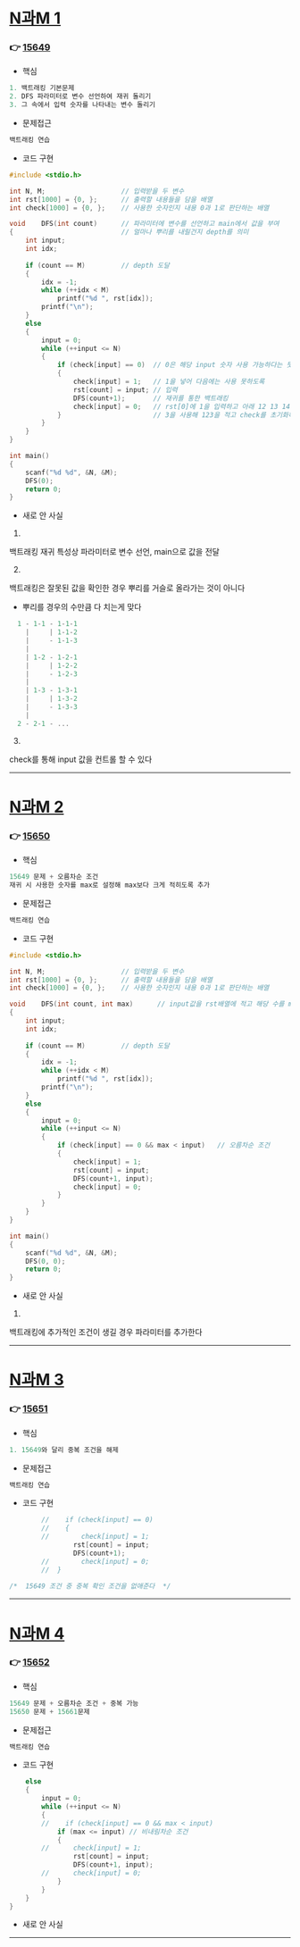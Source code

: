 # [N과M 1](https://www.acmicpc.net/problem/15649) 

### :point_right: [15649](https://github.com/Ejaeda/Data_Structure/blob/master/CodingTest/%EB%B0%B1%EC%A4%80/14_Backtracking/01_15649.c)

- 핵심
```.c
1. 백트래킹 기본문제
2. DFS 파라미터로 변수 선언하여 재귀 돌리기
3. 그 속에서 입력 숫자를 나타내는 변수 돌리기
```

- 문제접근
```.c
백트래킹 연습
```

- 코드 구현
```.c
#include <stdio.h>

int N, M;                   // 입력받을 두 변수
int rst[1000] = {0, };      // 출력할 내용들을 담을 배열
int check[1000] = {0, };    // 사용한 숫자인지 내용 0과 1로 판단하는 배열

void    DFS(int count)      // 파라미터에 변수를 선언하고 main에서 값을 부여
{                           // 얼마나 뿌리를 내릴건지 depth를 의미
    int input;
    int idx;
    
    if (count == M)         // depth 도달
    {
        idx = -1;
        while (++idx < M)
            printf("%d ", rst[idx]);
        printf("\n");
    }
    else
    {
        input = 0;
        while (++input <= N)
        {
            if (check[input] == 0)  // 0은 해당 input 숫자 사용 가능하다는 뜻
            {    
                check[input] = 1;   // 1을 넣어 다음에는 사용 못하도록
                rst[count] = input; // 입력
                DFS(count+1);       // 재귀를 통한 백트래킹
                check[input] = 0;   // rst[0]에 1을 입력하고 아래 12 13 14 ... 뿌리를 내릴텐데
			}                       // 3을 사용해 123을 적고 check를 초기화하지 않으면 143을 적을 수 없다
		}
	}
}

int main()
{
    scanf("%d %d", &N, &M);
    DFS(0);
    return 0;
}
```

-  새로 안 사실

1.
백트래킹 재귀 특성상 파라미터로 변수 선언, main으로 값을 전달

2.
백트래킹은 잘못된 값을 확인한 경우 뿌리를 거슬로 올라가는 것이 아니다
-   뿌리를 경우의 수만큼 다 치는게 맞다
```.c
  1 - 1-1 - 1-1-1
    |     | 1-1-2
    |     - 1-1-3
    |
    | 1-2 - 1-2-1
    |     | 1-2-2
    |     - 1-2-3
    |
    | 1-3 - 1-3-1
    |     | 1-3-2
    |     - 1-3-3
    |        
  2 - 2-1 - ...


```

3.
check를 통해 input 값을 컨트롤 할 수 있다

-----

# [N과M 2](https://www.acmicpc.net/problem/15650) 

### :point_right: [15650](https://github.com/Ejaeda/Data_Structure/blob/master/CodingTest/%EB%B0%B1%EC%A4%80/14_Backtracking/02_15650.c)

- 핵심
```.c
15649 문제 + 오름차순 조건
재귀 시 사용한 숫자를 max로 설정해 max보다 크게 적히도록 추가
```

- 문제접근
```.c
백트래킹 연습
```

- 코드 구현
```.c
#include <stdio.h>

int N, M;                   // 입력받을 두 변수
int rst[1000] = {0, };      // 출력할 내용들을 담을 배열
int check[1000] = {0, };    // 사용한 숫자인지 내용 0과 1로 판단하는 배열

void    DFS(int count, int max)      // input값을 rst배열에 적고 해당 수를 max로 설정하기
{                           
    int input;
    int idx;
    
    if (count == M)         // depth 도달
    {
        idx = -1;
        while (++idx < M)
            printf("%d ", rst[idx]);
        printf("\n");
    }
    else
    {
        input = 0;
        while (++input <= N)
        {
            if (check[input] == 0 && max < input)   // 오름차순 조건
            {    
                check[input] = 1;
                rst[count] = input;
                DFS(count+1, input);      
                check[input] = 0;  
			}                      
		}
	}
}

int main()
{
    scanf("%d %d", &N, &M);
    DFS(0, 0);
    return 0;
}
```

-  새로 안 사실

1.
백트래킹에 추가적인 조건이 생길 경우 파라미터를 추가한다

-----

# [N과M 3](https://www.acmicpc.net/problem/15651) 

### :point_right: [15651](https://github.com/Ejaeda/Data_Structure/blob/master/CodingTest/%EB%B0%B1%EC%A4%80/14_Backtracking/03_15651.c)

- 핵심
```.c
1. 15649와 달리 중복 조건을 해제
```

- 문제접근
```.c
백트래킹 연습
```

- 코드 구현
```.c
        //    if (check[input] == 0)
        //    {    
        //        check[input] = 1;
                rst[count] = input;
                DFS(count+1);
        //        check[input] = 0;
		//	}                    
		
/*  15649 조건 중 중복 확인 조건을 없애준다  */
```

-----

# [N과M 4](https://www.acmicpc.net/problem/15652) 

### :point_right: [15652](https://github.com/Ejaeda/Data_Structure/blob/master/CodingTest/%EB%B0%B1%EC%A4%80/14_Backtracking/02_15652.c)

- 핵심
```.c
15649 문제 + 오름차순 조건 + 중복 가능
15650 문제 + 15661문제
```

- 문제접근
```.c
백트래킹 연습
```

- 코드 구현
```.c
    else
    {
        input = 0;
        while (++input <= N)
        {
        //    if (check[input] == 0 && max < input)
            if (max <= input) // 비내림차순 조건
            {    
        //      check[input] = 1;
                rst[count] = input;
                DFS(count+1, input);      
        //      check[input] = 0;  
			}                      
		}
	}
}
```

-  새로 안 사실

-----